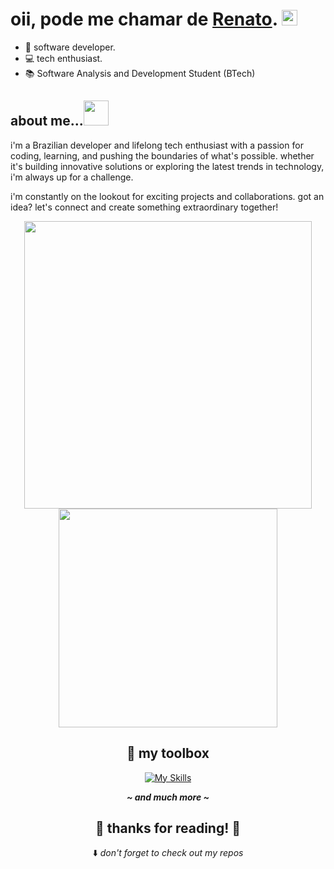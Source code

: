 <h1>oii, pode me chamar de <a href="https://github.com/thnbi">Renato</a>. <img src="https://media.giphy.com/media/hvRJCLFzcasrR4ia7z/giphy.gif" height="25px" width="25px">  </h1>

- 🌱 software developer.
- 💻 tech enthusiast.
- 📚 Software Analysis and Development Student (BTech)
 
## about me...<img height="40px" width="40px" src="https://media.giphy.com/media/5xRW2cUKfcyQg/giphy.gif">

i'm a Brazilian developer and lifelong tech enthusiast with a passion for coding, learning, and pushing the boundaries of what's possible. whether it's building innovative solutions or exploring the latest trends in technology, i'm always up for a challenge.

i'm constantly on the lookout for exciting projects and collaborations. got an idea? let's connect and create something extraordinary together!

<div align="center">

  <img width="460px" src="https://github-readme-stats.vercel.app/api?username=thnbi&show_icons=true&theme=dracula" />
  <img width="350px" src="https://github-readme-stats.vercel.app/api/top-langs/?username=thnbi&layout=compact&theme=dracula" />

  ## 🧰  my toolbox

  [![My Skills](https://skillicons.dev/icons?i=nodejs,nextjs,react,js,ts,c,cs,cpp,dotnet)](https://skillicons.dev)

  <em><b>__~ and much more ~__</b></em>

  <h2> 💖 thanks for reading! 💖 </h2>

  ⬇️ <em>don't forget to check out my repos</em>
</div>
